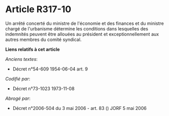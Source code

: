 # Article R317-10

Un arrêté concerté du ministre de l'économie et des finances et du ministre chargé de l'urbanisme détermine les conditions
dans lesquelles des indemnités peuvent être allouées au président et exceptionnellement aux autres membres du comité
syndical.

**Liens relatifs à cet article**

_Anciens textes_:

  - Décret n°54-609 1954-06-04 art. 9

_Codifié par_:

  - Décret n°73-1023 1973-11-08

_Abrogé par_:

  - Décret n°2006-504 du 3 mai 2006 - art. 83 () JORF 5 mai 2006
